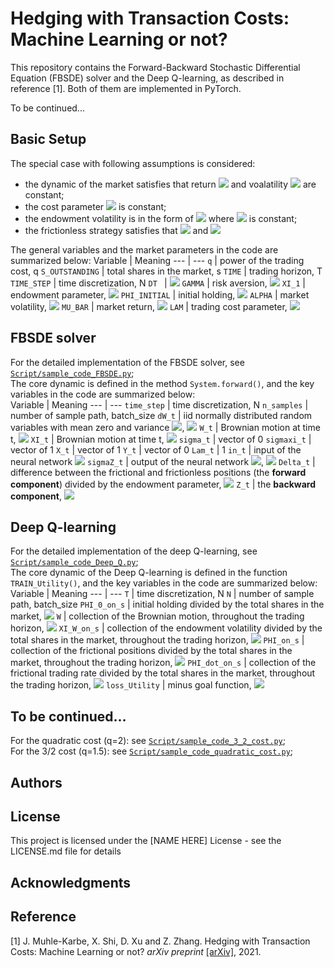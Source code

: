 # Hedging with Transaction Costs: Machine Learning or not?

This repository contains the Forward-Backward Stochastic Differential Equation (FBSDE) solver and the Deep Q-learning, as described in reference [1]. Both of them are implemented in PyTorch.


To be continued...

## Basic Setup

The special case with following assumptions is considered:

* the dynamic of the market satisfies that return <img src="https://latex.codecogs.com/gif.latex? \mu" /> and voalatility <img src="https://latex.codecogs.com/gif.latex? \sigma" /> are constant;
* the cost parameter <img src="https://latex.codecogs.com/gif.latex?\lambda" /> is constant;
* the endowment volatility is in the form of <img src="https://latex.codecogs.com/gif.latex? \xi_t=\hat{\xi}*W_t" /> where <img src="https://latex.codecogs.com/gif.latex? \hat{\xi}" /> is constant; 
* the frictionless strategy satisfies that   <img src="https://latex.codecogs.com/gif.latex? \bar{b_t}=0" /> and <img src="https://latex.codecogs.com/gif.latex? \bar{a_t}=-\hat{\xi}{\sigma}^{-1}" />

The general variables and the market parameters in the code are summarized below:
Variable | Meaning 
--- | --- 
 `q`  | power of the trading cost, q
 `S_OUTSTANDING` | total shares in the market, s
 `TIME` | trading horizon, T
 `TIME_STEP` |   time discretization, N
 `DT ` | <img src="https://latex.codecogs.com/gif.latex? \Delta t=\frac{T}{N}" /> 
 `GAMMA` | risk aversion, <img src="https://latex.codecogs.com/gif.latex? \gamma" />
 `XI_1` | endowment parameter, <img src="https://latex.codecogs.com/gif.latex? \hat{\xi}" />
 `PHI_INITIAL` | initial holding,  <img src="https://latex.codecogs.com/gif.latex? \varphi_{0-}" />
 `ALPHA` | market volatility,  <img src="https://latex.codecogs.com/gif.latex? \sigma " />
 `MU_BAR` | market return,  <img src="https://latex.codecogs.com/gif.latex? \mu " />
 `LAM` | trading cost parameter, <img src="https://latex.codecogs.com/gif.latex? \lambda " />


## FBSDE solver
For the detailed implementation of the FBSDE solver, see [`Script/sample_code_FBSDE.py`](./Script/sample_code_FBSDE.py);      
The core dynamic is defined in the method `System.forward()`, and the key variables in the code are summarized below:   
Variable | Meaning 
--- | --- 
`time_step` | time discretization, N
`n_samples` | number of sample path, batch_size
 `dW_t`  | iid normally distributed random variables with mean zero and variance <img src="https://latex.codecogs.com/gif.latex? \Delta t" />, <img src="https://latex.codecogs.com/gif.latex? \Delta W_t" /> 
 `W_t` | Brownian motion at time t, <img src="https://latex.codecogs.com/gif.latex? W_t" /> 
  `XI_t` | Brownian motion at time t, <img src="https://latex.codecogs.com/gif.latex? W_t" />
  `sigma_t` | vector of 0
  `sigmaxi_t` | vector of 1
  `X_t` | vector of 1
  `Y_t` | vector of 0
  `Lam_t` | 1
  `in_t` | input of the neural network <img src="https://latex.codecogs.com/gif.latex? F^{\theta} " />
   `sigmaZ_t` | output of the neural network <img src="https://latex.codecogs.com/gif.latex? F^{\theta} " />,  <img src="https://latex.codecogs.com/gif.latex? Z_{t} " />
 `Delta_t` | difference between the frictional and frictionless positions (the **forward component**) divided by the endowment parameter, <img src="https://latex.codecogs.com/gif.latex? {\hat{\xi}}^{-1} * \Delta \varphi_t " /> 
 `Z_t` | the **backward component**, <img src="https://latex.codecogs.com/gif.latex? Y_t " /> 


## Deep Q-learning
For the detailed implementation of the deep Q-learning, see [`Script/sample_code_Deep_Q.py`](./Script/sample_code_Deep_Q.py);   
The core dynamic of the Deep Q-learning is defined in the function `TRAIN_Utility()`, and the key variables in the code are summarized below:
Variable | Meaning 
--- | --- 
`T`  |   time discretization, N
`N` | number of sample path, batch_size
`PHI_0_on_s` | initial holding divided by the total shares in the market, <img src="https://latex.codecogs.com/gif.latex? s^{-1}*\varphi_{0-}" />
`W` | collection of the Brownian motion, throughout the trading horizon, <img src="https://latex.codecogs.com/gif.latex? \{W_t\}" />
`XI_W_on_s` | collection of the endowment volatility divided by the total shares in the market, throughout the trading horizon, <img src="https://latex.codecogs.com/gif.latex? \{s^{-1}*\xi_t\}" />
`PHI_on_s` | collection of the frictional positions divided by the total shares in the market, throughout the trading horizon, <img src="https://latex.codecogs.com/gif.latex? \{s^{-1}*\varphi_t\}" />
`PHI_dot_on_s` | collection of the frictional trading rate divided by the total shares in the market, throughout the trading horizon, <img src="https://latex.codecogs.com/gif.latex? \{s^{-1}*\dot{\varphi_t}\}" />
`loss_Utility` | minus goal function, <img src="https://latex.codecogs.com/gif.latex? -J_T(\dot{\varphi})" />

 

## To be continued...

For the quadratic cost (q=2): see [`Script/sample_code_3_2_cost.py`](./Script/sample_code_3_2_cost.py);   
For the 3/2 cost (q=1.5): see [`Script/sample_code_quadratic_cost.py`](./Script/sample_code_quadratic_cost.py); 

## Authors

## License

This project is licensed under the [NAME HERE] License - see the LICENSE.md file for details

## Acknowledgments

## Reference
[1] J. Muhle-Karbe, X. Shi, D. Xu and Z. Zhang. Hedging with Transaction Costs: Machine Learning or not? *arXiv preprint* [[arXiv]](https://arxiv.org), 2021. 